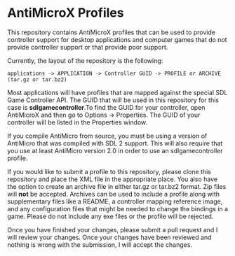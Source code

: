 AntiMicroX Profiles
==================

This repository contains AntiMicroX profiles that can be used to provide
controller support for desktop applications and computer games that do not
provide controller support or that provide poor support.

Currently, the layout of the repository is the following:

    applications -> APPLICATION -> Controller GUID -> PROFILE or ARCHIVE (tar.gz or tar.bz2)

Most applications will have profiles that are mapped against the special
SDL Game Controller API. The GUID that will be used in this repository for
this case is **sdlgamecontroller**.To find the GUID for your controller,
open AntiMicroX and then go to Options -> Properties. The GUID of your
controller will be listed in the Properties window.

If you compile AntiMicro from source, you must be using a version of AntiMicro
that was compiled with SDL 2 support. This will also require that you use at
least AntiMicro version 2.0 in order to use an sdlgamecontroller profile.

If you would like to submit a profile to this repository, please clone this
repository and place the XML file in the appropriate place. You also have the
option to create an archive file in either tar.gz or tar.bz2 format. Zip files
will **not** be accepted. Archives can be used to include a profile along
with supplementary files like a README, a controller mapping reference image,
and any configuration files that might be needed to change the bindings
in a game. Please do not include any exe files or the profile will
be rejected.

Once you have finished your changes, please submit a pull request
and I will review your changes. Once your changes have been reviewed and
nothing is wrong with the submission, I will accept the changes.
